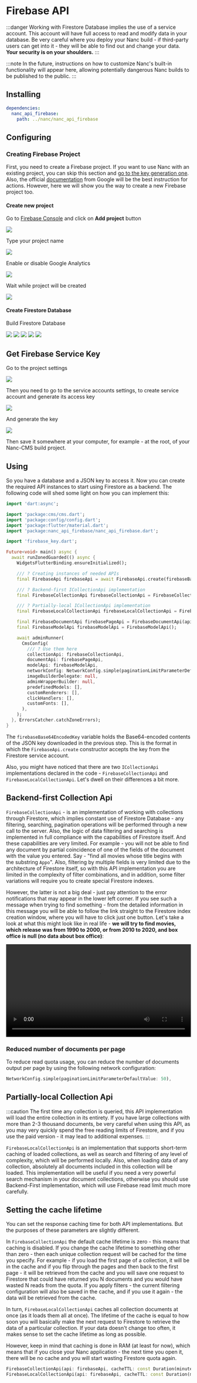 # Firebase API

:::danger
Working with Firestore Database implies the use of a service account. This account will have full access to read and modify data in your database. Be very careful where you deploy your Nanc build - if third-party users can get into it - they will be able to find out and change your data. **Your security is on your shoulders.**
:::

:::note
In the future, instructions on how to customize Nanc's built-in functionality will appear here, allowing potentially dangerous Nanc builds to be published to the public.
:::

## Installing

```yaml
dependencies:
  nanc_api_firebase:
    path: ../nanc/nanc_api_firebase
```

## Configuring

### Creating Firebase Project

First, you need to create a Firebase project. If you want to use Nanc with an existing project, you can skip this section and [go to the key generation one](#get-firebase-service-key). Also, the official [documentation](https://pub.dev/packages/cloud_firestore) from Google will be the best instruction for actions. However, here we will show you the way to create a new Firebase project too.

#### Create new project

Go to [Firebase Console](https://console.firebase.google.com/) and click on **Add project** button

![](../../../static/screenshots/firebase_api/create_new_firebase_project.png)

Type your project name

![](../../../static/screenshots/firebase_api/type_firebase_project_name.png)

Enable or disable Google Analytics

![](../../../static/screenshots/firebase_api/enable_or_disable_firebase_analytics.png)

Wait while project will be created

![](../../../static/screenshots/firebase_api/wait_until_firebase_project_will_be_created.png)

#### Create Firestore Database

Build Firestore Database

![](../../../static/screenshots/firebase_api/build_firestore_database.png)
![](../../../static/screenshots/firebase_api/create_database.png)
![](../../../static/screenshots/firebase_api/start_in_production_mode.png)
![](../../../static/screenshots/firebase_api/select_location.png)
![](../../../static/screenshots/firebase_api/database_created.png)

## Get Firebase Service Key

Go to the project settings

![](../../../static/screenshots/firebase_api/project_settings.png)

Then you need to go to the service accounts settings, to create service account and generate its access key

![](../../../static/screenshots/firebase_api/go_to_service_accounts_permissions.png)

And generate the key

![](../../../static/screenshots/firebase_api/generate_key.png)

Then save it somewhere at your computer, for example - at the root, of your Nanc-CMS build project.

## Using

So you have a database and a JSON key to access it. Now you can create the required API instances to start using Firestore as a backend. The following code will shed some light on how you can implement this:

```dart
import 'dart:async';

import 'package:cms/cms.dart';
import 'package:config/config.dart';
import 'package:flutter/material.dart';
import 'package:nanc_api_firebase/nanc_api_firebase.dart';

import 'firebase_key.dart';

Future<void> main() async {
  await runZonedGuarded(() async {
    WidgetsFlutterBinding.ensureInitialized();

    /// ? Creating instances of needed APIs
    final FirebaseApi firebaseApi = await FirebaseApi.create(firebaseBase64EncodedKey);

    /// ? Backend-first ICollectionApi implementation
    final FirebaseCollectionApi firebaseCollectionApi = FirebaseCollectionApi(api: firebaseApi);

    /// ? Partially-local ICollectionApi implementation
    final FirebaseLocalCollectionApi firebaseLocalCollectionApi = FirebaseLocalCollectionApi(api: firebaseApi);

    final FirebaseDocumentApi firebasePageApi = FirebaseDocumentApi(api: firebaseApi, firebaseCollectionApi: firebaseCollectionApi);
    final FirebaseModelApi firebaseModelApi = FirebaseModelApi();

    await adminRunner(
      CmsConfig(
        /// ? Use them here
        collectionApi: firebaseCollectionApi,
        documentApi: firebasePageApi,
        modelApi: firebaseModelApi,
        networkConfig: NetworkConfig.simple(paginationLimitParameterDefaultValue: 50),
        imageBuilderDelegate: null,
        adminWrapperBuilder: null,
        predefinedModels: [],
        customRenderers: [],
        clickHandlers: [],
        customFonts: [],
      ),
    );
  }, ErrorsCatcher.catchZoneErrors);
}
```

The `firebaseBase64EncodedKey` variable holds the Base64-encoded contents of the JSON key downloaded in the previous step. This is the format in which the `FirebaseApi.create` constructor accepts the key from the Firestore service account.

Also, you might have noticed that there are two `ICollectionApi` implementations declared in the code - `FirebaseCollectionApi` and `FirebaseLocalCollectionApi`. Let's dwell on their differences a bit more.

## Backend-first Collection Api

`FirebaseCollectionApi` - is an implementation of working with collections through Firestore, which implies constant use of Firestore Database - any filtering, searching, pagination operations will be performed through a new call to the server. Also, the logic of data filtering and searching is implemented in full compliance with the capabilities of Firestore itself. And these capabilities are very limited. For example - you will not be able to find any document by partial coincidence of one of the fields of the document with the value you entered. Say - "find all movies whose title begins with the substring `Appo`". Also, filtering by multiple fields is very limited due to the architecture of Firestore itself, so with this API implementation you are limited in the complexity of filter combinations, and in addition, some filter variations will require you to create special Firestore indexes.

However, the latter is not a big deal - just pay attention to the error notifications that may appear in the lower left corner. If you see such a message when trying to find something - from the detailed information in this message you will be able to follow the link straight to the Firestore index creation window, where you will have to click just one button. Let's take a look at what this might look like in real life - **we will try to find movies, which release was from 1990 to 2000, or from 2010 to 2020, and box office is null (no data about box office)**:

<video src="/videos/missing_firebase_index_error.mp4" controls width="100%"></video>

### Reduced number of documents per page

To reduce read quota usage, you can reduce the number of documents output per page by using the following network configuration:

```dart
NetworkConfig.simple(paginationLimitParameterDefaultValue: 50),
```

## Partially-local Collection Api

:::caution
The first time any collection is queried, this API implementation will load the entire collection in its entirety. If you have large collections with more than 2-3 thousand documents, be very careful when using this API, as you may very quickly spend the free reading limits of Firestore, and if you use the paid version - it may lead to additional expenses.
:::

`FirebaseLocalCollectionApi` is an implementation that supports short-term caching of loaded collections, as well as search and filtering of any level of complexity, which will be performed locally. Also, when loading data of any collection, absolutely all documents included in this collection will be loaded. This implementation will be useful if you need a very powerful search mechanism in your document collections, otherwise you should use Backend-First implementation, which will use Firebase read limit much more carefully.

## Setting the cache lifetime

You can set the response caching time for both API implementations. But the purposes of these parameters are slightly different.

In `FirebaseCollectionApi` the default cache lifetime is zero - this means that caching is disabled. If you change the cache lifetime to something other than zero - then each unique collection request will be cached for the time you specify. For example - if you load the first page of a collection, it will be in the cache and if you flip through the pages and then back to the first page - it will be retrieved from the cache and you will save one request to Firestore that could have returned you N documents and you would have wasted N reads from the quota. If you apply filters - the current filtering configuration will also be saved in the cache, and if you use it again - the data will be retrieved from the cache.

In turn, `FirebaseLocalCollectionApi` caches all collection documents at once (as it loads them all at once). The lifetime of the cache is equal to how soon you will basically make the next request to Firestore to retrieve the data of a particular collection. If your data doesn't change too often, it makes sense to set the cache lifetime as long as possible.

However, keep in mind that caching is done in RAM (at least for now), which means that if you close your Nanc application - the next time you open it, there will be no cache and you will start wasting Firestore quota again.

```dart
FirebaseCollectionApi(api: firebaseApi, cacheTTL: const Duration(minutes: 5));
FirebaseLocalCollectionApi(api: firebaseApi, cacheTTL: const Duration(minutes: 10));
```